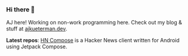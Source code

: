 ### Hi there 👋

AJ here! Working on non-work programming here. Check out my blog & stuff at [ajkueterman.dev](https://ajkueterman.dev).

**Latest repos**: [HN Compose](https://github.com/robotsquidward/hn-compose) is a Hacker News client written for Android using Jetpack Compose.
